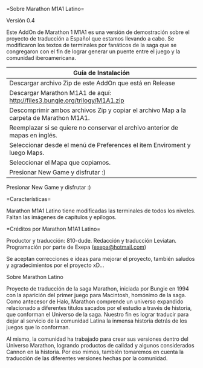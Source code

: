 =Sobre Marathon M1A1 Latino=

Versión 0.4

Este AddOn de Marathon 1 M1A1 es una versión de demostración sobre el proyecto de traducción a Español que estamos llevando a cabo. Se modificaron los textos de terminales por fanáticos de la saga que se congregaron con el fin de lograr generar un puente entre el juego y la comunidad iberoamericana.


| Guía de Instalación|
|---------------|
|Descargar archivo Zip de este AddOn que está en Release|
|Descargar Marathon M1A1 de aquí: http://files3.bungie.org/trilogy/M1A1.zip|
|Descomprimir ambos archivos Zip y copiar el archivo Map a la carpeta de Marathon M1A1.|
|Reemplazar si se quiere no conservar el archivo anterior de mapas en inglés.|
|Seleccionar desde el menú de Preferences el item Enviroment y luego Maps.|
|Seleccionar el Mapa que copiamos.|
|Presionar New Game y disfrutar :)|



Presionar New Game y disfrutar :)

=Características=

Marathon M1A1 Latino tiene modificadas las terminales de todos los niveles. Faltan las imágenes de capítulos y epílogos.

=Créditos por Marathon M1A1 Latino=

Productor y traducción: 810-dude. Redacción y traducción Leviatan. Programación por parte de Exepa (exepa@hotmail.com)

Se aceptan correcciones e ideas para mejorar el proyecto, también saludos y agradecimientos por el proyecto xD...

Sobre Marathon Latino

Proyecto de traducción de la saga Marathon, iniciada por Bungie en 1994 con la aparición del primer juego para Macintosh, homónimo de la saga. Como antecesor de Halo, Marathon comprende un universo expandido relacionado a diferentes títulos sacados por el estudio a través de historia, que conforman el Universo de la saga. Nuestro fin es lograr traducir para dejar al servicio de la comunidad Latina la inmensa historia detrás de los juegos que lo conforman.

Al mismo, la comunidad ha trabajado para crear sus versiones dentro del Universo Marathon, logrando productos de calidad y algunos considerados Cannon en la historia. Por eso mimos, también tomaremos en cuenta la traducción de las diferentes versiones hechas por la comunidad.
